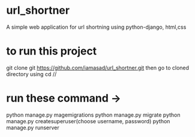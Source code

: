 # url_shortner
A simple web application for url shortning using python-django, html,css


# to run this project 
 git clone git https://github.com/iamasad/url_shortner.git
 then go to cloned directory using cd //

# run these command -> 
python manage.py magemigrations
python manage.py migrate
python manage.py createsuperuser(choose username, password)
python manage.py runserver
